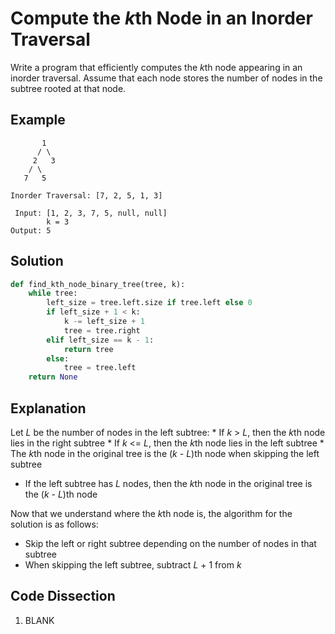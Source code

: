# Compute the *k*th Node in an Inorder Traversal
Write a program that efficiently computes the *k*th node appearing in an inorder traversal. Assume that each node stores the number of nodes in the subtree rooted at that node.

## Example
```
       1
      / \
     2   3
    / \
   7   5

Inorder Traversal: [7, 2, 5, 1, 3]

 Input: [1, 2, 3, 7, 5, null, null]
        k = 3
Output: 5
```

## Solution
```python
def find_kth_node_binary_tree(tree, k):
    while tree:
        left_size = tree.left.size if tree.left else 0
        if left_size + 1 < k:
            k -= left_size + 1
            tree = tree.right
        elif left_size == k - 1:
            return tree
        else:
            tree = tree.left
    return None
```

## Explanation
Let _L_ be the number of nodes in the left subtree:
    * If _k_ > _L_, then the *k*th node lies in the right subtree
    * If _k_ <= _L_, then the *k*th node lies in the left subtree
    * The *k*th node in the original tree is the (_k_ - _L_)th node when skipping the left subtree
* If the left subtree has _L_ nodes, then the *k*th node in the original tree is the (_k_ - _L_)th node

Now that we understand where the *k*th node is, the algorithm for the solution is as follows:
* Skip the left or right subtree depending on the number of nodes in that subtree
* When skipping the left subtree, subtract _L_ + 1 from _k_

## Code Dissection
1. BLANK